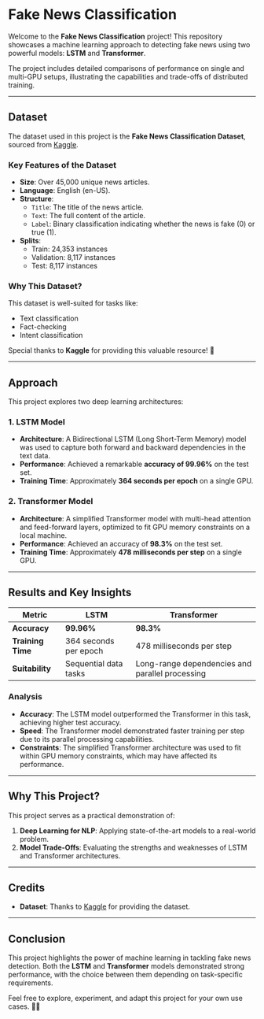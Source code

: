 # **Fake News Classification**  

Welcome to the **Fake News Classification** project! This repository showcases a machine learning approach to detecting fake news using two powerful models: **LSTM** and **Transformer**.  

The project includes detailed comparisons of performance on single and multi-GPU setups, illustrating the capabilities and trade-offs of distributed training.  

---  

## **Dataset**  
The dataset used in this project is the **Fake News Classification Dataset**, sourced from [Kaggle](https://www.kaggle.com/datasets/aadyasingh55/fake-news-classification).  

### **Key Features of the Dataset**  
- **Size**: Over 45,000 unique news articles.  
- **Language**: English (en-US).  
- **Structure**:  
  - `Title`: The title of the news article.  
  - `Text`: The full content of the article.  
  - `Label`: Binary classification indicating whether the news is fake (0) or true (1).  
- **Splits**:  
  - Train: 24,353 instances  
  - Validation: 8,117 instances  
  - Test: 8,117 instances  

### **Why This Dataset?**  
This dataset is well-suited for tasks like:  
- Text classification  
- Fact-checking  
- Intent classification  

Special thanks to **Kaggle** for providing this valuable resource! 🙌  

---  

## **Approach**  

This project explores two deep learning architectures:  

### **1. LSTM Model**  
- **Architecture**: A Bidirectional LSTM (Long Short-Term Memory) model was used to capture both forward and backward dependencies in the text data.  
- **Performance**: Achieved a remarkable **accuracy of 99.96%** on the test set.  
- **Training Time**: Approximately **364 seconds per epoch** on a single GPU.  

### **2. Transformer Model**  
- **Architecture**: A simplified Transformer model with multi-head attention and feed-forward layers, optimized to fit GPU memory constraints on a local machine.  
- **Performance**: Achieved an accuracy of **98.3%** on the test set.  
- **Training Time**: Approximately **478 milliseconds per step** on a single GPU.  

---

## **Results and Key Insights**  

| **Metric**            | **LSTM**                 | **Transformer**           |  
|-----------------------|--------------------------|----------------------------|  
| **Accuracy**          | **99.96%**              | **98.3%**                 |  
| **Training Time**     | 364 seconds per epoch   | 478 milliseconds per step |  
| **Suitability**       | Sequential data tasks   | Long-range dependencies and parallel processing |  

### **Analysis**  
- **Accuracy**: The LSTM model outperformed the Transformer in this task, achieving higher test accuracy.  
- **Speed**: The Transformer model demonstrated faster training per step due to its parallel processing capabilities.  
- **Constraints**: The simplified Transformer architecture was used to fit within GPU memory constraints, which may have affected its performance.  

---

## **Why This Project?**  
This project serves as a practical demonstration of:  
1. **Deep Learning for NLP**: Applying state-of-the-art models to a real-world problem.  
2. **Model Trade-Offs**: Evaluating the strengths and weaknesses of LSTM and Transformer architectures.  

---

## **Credits**  
- **Dataset**: Thanks to [Kaggle](https://www.kaggle.com/datasets/aadyasingh55/fake-news-classification) for providing the dataset.  
---  

## **Conclusion**  
This project highlights the power of machine learning in tackling fake news detection. Both the **LSTM** and **Transformer** models demonstrated strong performance, with the choice between them depending on task-specific requirements.  

Feel free to explore, experiment, and adapt this project for your own use cases. 📰✨
